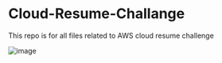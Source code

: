 # Cloud-Resume-Challange
This repo is for all files related to AWS cloud resume challenge


![image](https://github.com/user-attachments/assets/1d1ce17c-3fe1-4941-a0ff-457744590acf)
